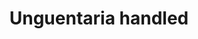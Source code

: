 ---
label: 
title: "Unguentaria handled"
order: 680
layout: table-of-contents
presentation: grid
---
